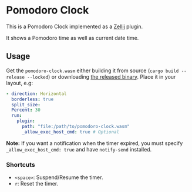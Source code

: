 # Pomodoro Clock

This is a Pomodoro Clock implemented as a [Zellij][zellij] plugin.

It shows a Pomodoro time as well as current date time.

[zellij]: https://github.com/zellij-org/zellij

## Usage

Get the `pomodoro-clock.wasm` either building it from source (`cargo build --release --locked`) or downloading [the released binary](https://github.com/tw4452852/zellij-pomodoro-plugin/releases/latest/download/pomodoro-clock.wasm).
Place it in your layout, e.g:

```yaml
- direction: Horizontal
  borderless: true
  split_size:
  Percent: 30
  run:
    plugin:
      path: "file:/path/to/pomodoro-clock.wasm"
      _allow_exec_host_cmd: true # Optional
```

**Note:** If you want a notification when the timer expired, you must specify `_allow_exec_host_cmd: true` and have `notify-send` installed.

### Shortcuts

- `<space>`: Suspend/Resume the timer.
- `r`: Reset the timer.
